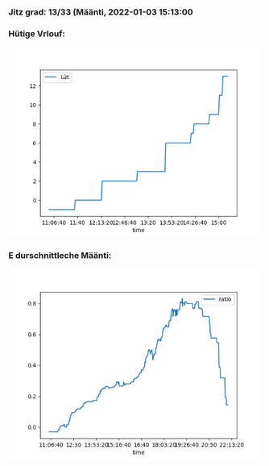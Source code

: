 ### Jitz grad: 13/33 (Määnti, 2022-01-03 15:13:00

### Hütige Vrlouf:
![Graph](Today.png)

### E durschnittleche Määnti:
![Graph](Määnti.png)